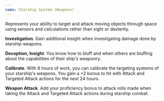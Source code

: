 ```yaml
---
name: Starship System (Weapons)
---
```

Represents your ability to target and attack moving objects through space using sensors and calculations rather than sight
or dexterity.

__Investigation__. Gain additional insight when investigating damage done by starship weapons.

__Deception, Insight__. You know how to bluff and when others are bluffing about the capabilities of their ship's weaponry.

__Calibrate__. With 8 hours of work, you can calibrate the targeting systems of your starship's weapons. You gain a
+2 bonus to hit with Attack and Targeted Attack actions for the next 24 hours.

__Weapon Attack__. Add your proficiency bonus to attack rolls made when taking the Attack and Targeted Attack actions 
during starship combat.
